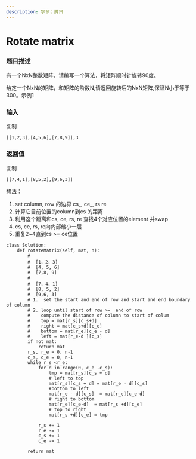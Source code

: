 ```yaml
---
description: 字节；腾讯
---
```


# Rotate matrix



### 题目描述

有一个NxN整数矩阵，请编写一个算法，将矩阵顺时针旋转90度。

给定一个NxN的矩阵，和矩阵的阶数N,请返回旋转后的NxN矩阵,保证N小于等于300。示例1

### 输入

复制

```
[[1,2,3],[4,5,6],[7,8,9]],3 
```

### 返回值

复制

```
[[7,4,1],[8,5,2],[9,6,3]]
```

想法：

1. set column, row 的边界 cs_, ce_, rs re
2. 计算它目前位置的column到cs 的距离
3. 利用这个距离和cs, ce, rs, re 查找4个对应位置的element 并swap
4. cs, ce, rs, re向内部缩小一层
5. 重复2\~4直到cs >= ce位置

```
class Solution:
    def rotateMatrix(self, mat, n):
        #
        #  [1，2，3]
        #  [4, 5, 6]
        #  [7,8, 9]
        #
        #  [7，4，1]
        #  [8, 5, 2]
        #  [9,6, 3]
        # 1.  set the start and end of row and start and end boundary of column
        # 2. loop until start of row >=  end of row
        #    compute the distance of column to start of colum
        #    top = mat[r_s][c_s+d]
        #    right = mat[c_s+d][c_e]
        #    bottom = mat[r_e][c_e - d]
        #    left = mat[r_e-d ][c_s]
        if not mat:
            return mat
        r_s, r_e = 0, n-1
        c_s, c_e = 0, n-1
        while r_s <r_e:
            for d in range(0, c_e -c_s):
                tmp = mat[r_s][c_s + d]
                # left to top
                mat[r_s][c_s + d] = mat[r_e - d][c_s] 
                #bottom to left
                mat[r_e - d][c_s]  = mat[r_e][c_e-d] 
                # right to bottom
                mat[r_e][c_e-d]  = mat[r_s +d][c_e]
                # top to right
                mat[r_s +d][c_e] = tmp

            r_s += 1
            r_e -= 1
            c_s += 1
            c_e -= 1
                
        return mat
        
            
            
```

